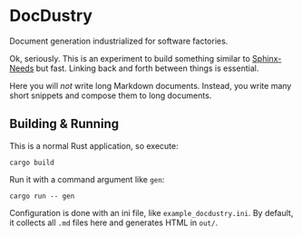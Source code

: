 # DocDustry

Document generation industrialized for software factories.

Ok, seriously.
This is an experiment to build something similar to
[Sphinx-Needs](https://www.sphinx-needs.com/) but fast.
Linking back and forth between things is essential.

Here you will *not* write long Markdown documents.
Instead, you write many short snippets and compose them to long documents.

## Building & Running

This is a normal Rust application, so execute:

    cargo build

Run it with a command argument like `gen`:

    cargo run -- gen

Configuration is done with an ini file,
like `example_docdustry.ini`.
By default, it collects all `.md` files here
and generates HTML in `out/`.
